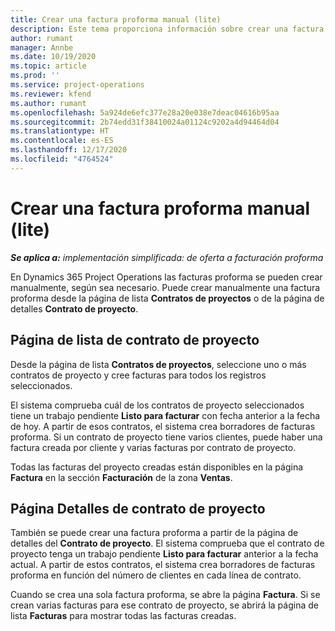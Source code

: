 ```yaml
---
title: Crear una factura proforma manual (lite)
description: Este tema proporciona información sobre crear una factura proforma manual en Project Operations.
author: rumant
manager: Annbe
ms.date: 10/19/2020
ms.topic: article
ms.prod: ''
ms.service: project-operations
ms.reviewer: kfend
ms.author: rumant
ms.openlocfilehash: 5a924de6efc377e28a20e038e7deac04616b95aa
ms.sourcegitcommit: 2b74edd31f38410024a01124c9202a4d94464d04
ms.translationtype: HT
ms.contentlocale: es-ES
ms.lasthandoff: 12/17/2020
ms.locfileid: "4764524"
---
```

# <a name="create-a-manual-proforma-invoice---lite"></a>Crear una factura proforma manual (lite)

_**Se aplica a:** implementación simplificada: de oferta a facturación proforma_

En Dynamics 365 Project Operations las facturas proforma se pueden crear manualmente, según sea necesario. Puede crear manualmente una factura proforma desde la página de lista **Contratos de proyectos** o de la página de detalles **Contrato de proyecto**.

##  <a name="project-contracts-list-page"></a>Página de lista de contrato de proyecto

Desde la página de lista **Contratos de proyectos**, seleccione uno o más contratos de proyecto y cree facturas para todos los registros seleccionados.

El sistema comprueba cuál de los contratos de proyecto seleccionados tiene un trabajo pendiente **Listo para facturar** con fecha anterior a la fecha de hoy. A partir de esos contratos, el sistema crea borradores de facturas proforma. Si un contrato de proyecto tiene varios clientes, puede haber una factura creada por cliente y varias facturas por contrato de proyecto.

Todas las facturas del proyecto creadas están disponibles en la página **Factura** en la sección **Facturación** de la zona **Ventas**.

## <a name="project-contract-details-page"></a>Página Detalles de contrato de proyecto

También se puede crear una factura proforma a partir de la página de detalles del **Contrato de proyecto**. El sistema comprueba que el contrato de proyecto tenga un trabajo pendiente **Listo para facturar** anterior a la fecha actual. A partir de estos contratos, el sistema crea borradores de facturas proforma en función del número de clientes en cada línea de contrato.

Cuando se crea una sola factura proforma, se abre la página **Factura**. Si se crean varias facturas para ese contrato de proyecto, se abrirá la página de lista **Facturas** para mostrar todas las facturas creadas.
